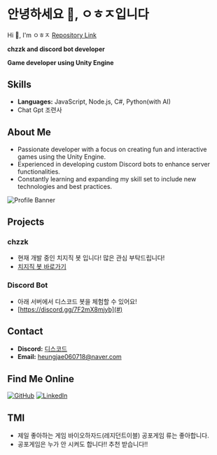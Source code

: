 # 안녕하세요 👋, ㅇㅎㅈ입니다
Hi 👋, I'm ㅇㅎㅈ
[Repository Link](#)

**chzzk and discord bot developer**

**Game developer using Unity Engine**

## Skills
- **Languages:** JavaScript, Node.js, C#, Python(with AI)
- Chat Gpt 조련사

## About Me
- Passionate developer with a focus on creating fun and interactive games using the Unity Engine.
- Experienced in developing custom Discord bots to enhance server functionalities.
- Constantly learning and expanding my skill set to include new technologies and best practices.

![Profile Banner](https://via.placeholder.com/1200x400.png?text=Welcome+to+my+GitHub)

## Projects
### chzzk
- 현재 개발 중인 치지직 봇 입니다! 많은 관심 부탁드립니다!
- [치지직 봇 바로가기](https://chzzk.naver.com/2ee5134cd4295162782a87e9ff87c3a3)

### Discord Bot
- 아래 서버에서 디스코드 봇을 체험할 수 있어요!
- [https://discord.gg/7F2mX8mjyb](#)

## Contact
- **Discord:** [디스코드](https://discord.gg/7F2mX8mjyb)
- **Email:** heungjae060718@naver.com

## Find Me Online
[![GitHub](https://img.shields.io/badge/GitHub-100000?style=for-the-badge&logo=github&logoColor=white)](https://github.com/in-seoul)
[![LinkedIn](https://img.shields.io/badge/LinkedIn-0077B5?style=for-the-badge&logo=linkedin&logoColor=white)](https://www.linkedin.com/in/in-seoul)

## TMI
- 제일 좋아하는 게임 바이오하자드(레지던트이블) 공포게임 류는 좋아합니다.
- 공포게임은 누가 안 시켜도 합니다!! 추천 받습니다!!
